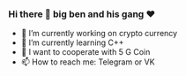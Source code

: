 ### Hi there 👋 big ben and his gang ❤️
- 🔭 I’m currently working on crypto currency
- 🌱 I’m currently learning C++
- 👯 I want to cooperate with 5 G Coin
- 📫 How to reach me: Telegram or VK

<!--
**AleksandrPanfilov0/AleksandrPanfilov0** is a ✨ _special_ ✨ repository because its `README.md` (this file) appears on your GitHub profile.

Here are some ideas to get you started:

- 🔭 I’m currently working on crypto currency
- 🌱 I’m currently learning C++
- 👯 I’m looking to collaborate on 5G Coin
- 📫 How to reach me: Telegram or VK
- 😄 Pronouns: ...
- ⚡ Fun fact: I love beer and ilya
-->
